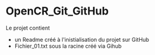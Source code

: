 # OpenCR_Git_GitHub

Le projet contient
* un Readme créé à l'inistialisation du projet sur GitHub
* Fichier_01.txt sous la racine créé via Gihub
